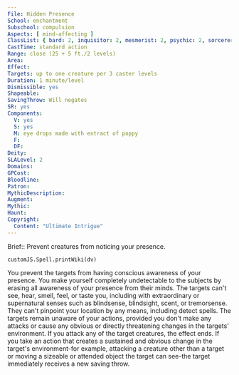 ```yaml
---
File: Hidden Presence
School: enchantment
Subschool: compulsion
Aspects: [ mind-affecting ]
ClassList: { bard: 2, inquisitor: 2, mesmerist: 2, psychic: 2, sorcerer: 2, wizard: 2, witch: 2 }
CastTime: standard action
Range: close (25 + 5 ft./2 levels)
Area: 
Effect: 
Targets: up to one creature per 3 caster levels
Duration: 1 minute/level
Dismissible: yes
Shapeable: 
SavingThrow: Will negates
SR: yes
Components:
  V: yes
  S: yes
  M: eye drops made with extract of poppy
  F: 
  DF: 
Deity: 
SLALevel: 2
Domains: 
GPCost: 
Bloodline: 
Patron: 
MythicDescription: 
Augment: 
Mythic: 
Haunt: 
Copyright:
  Content: "Ultimate Intrigue"
---
```

Brief:: Prevent creatures from noticing your presence.

```dataviewjs
customJS.Spell.printWiki(dv)
```

You prevent the targets from having conscious awareness of your presence. You make yourself completely undetectable to the subjects by erasing all awareness of your presence from their minds. The targets can't see, hear, smell, feel, or taste you, including with extraordinary or supernatural senses such as blindsense, blindsight, scent, or tremorsense. They can't pinpoint your location by any means, including detect spells.  The targets remain unaware of your actions, provided you don't make any attacks or cause any obvious or directly threatening changes in the targets' environment. If you attack any of the target creatures, the effect ends. If you take an action that creates a sustained and obvious change in the target's environment-for example, attacking a creature other than a target or moving a sizeable or attended object the target can see-the target immediately receives a new saving throw.
